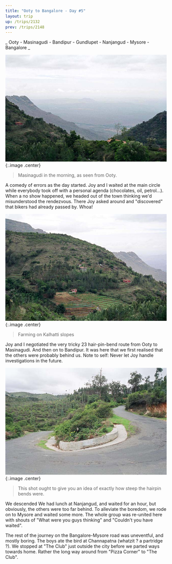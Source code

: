 ```yaml
---
title: "Ooty to Bangalore - Day #5"
layout: trip
up: /trips/2132
prev: /trips/2148
---
```


_     Ooty - Masinagudi - Bandipur - Gundlupet - Nanjangud - Mysore -     Bangalore _

 ![Landscape](/images/trips/munnar/27050020.jpg 'Landscape'){:.image .center}

 > Masinagudi in the morning, as seen from Ooty.

 A comedy of errors as the day started. Joy and I waited at the main circle while everybody took off with a personal agenda (chocolates, oil, petrol...). When a no show happened, we headed out of the town thinking we'd misunderstood the rendezvous. There Joy asked around and &quot;discovered&quot; that bikers had already passed by. Whoa!

 ![Steppes](/images/trips/munnar/27050021.jpg 'Steppes'){:.image .center}

 > Farming on Kalhatti slopes

 Joy and I negotiated the very tricky 23 hair-pin-bend route from Ooty to Masinagudi. And then on to Bandipur. It was here that we first realised that the others were probably behind us. Note to self: Never let Joy handle investigations in the future.

![Hairpin](/images/trips/munnar/27050022.jpg 'Hairpin'){:.image .center}

 > This shot ought to give you an idea of exactly how steep the hairpin bends were.

 We descended We had lunch at Nanjangud, and waited for an hour, but obviously, the others were too far behind. To alleviate the boredom, we rode on to Mysore and waited some more. The whole group was re-united here with shouts of &quot;What were you guys thinking&quot; and &quot;Couldn't you have waited&quot;.

 The rest of the journey on the Bangalore-Mysore road was uneventful, and mostly boring. The boys ate the bird at Channapatna (whatzit ? a partridge ?). We stopped at &quot;The Club&quot; just outside the city before we parted ways towards home. Rather the long way around from &quot;Pizza Corner&quot; to &quot;The Club&quot;.

